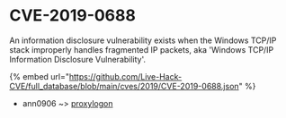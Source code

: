 # CVE-2019-0688

An information disclosure vulnerability exists when the Windows TCP/IP stack improperly handles fragmented IP packets, aka 'Windows TCP/IP Information Disclosure Vulnerability'.

{% embed url="https://github.com/Live-Hack-CVE/full_database/blob/main/cves/2019/CVE-2019-0688.json" %}


* ann0906 ~> [proxylogon](https://zeste.alice-snow.ru/2019/database/cve-2019-0688/proxylogon-ann0906)